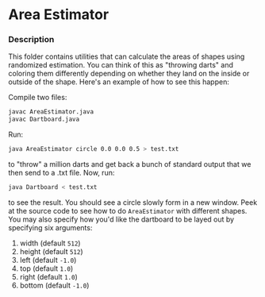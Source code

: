 # Area Estimator

### Description

This folder contains utilities that can calculate the areas of shapes using randomized estimation. You can think of this as "throwing darts" and coloring them differently depending on whether they land on the inside or outside of the shape. Here's an example of how to see this happen:

Compile two files:

```sh
javac AreaEstimator.java
javac Dartboard.java
```

Run:

```sh
java AreaEstimator circle 0.0 0.0 0.5 > test.txt
```

to "throw" a million darts and get back a bunch of standard output that we then send to a .txt file.
Now, run:

```sh
java Dartboard < test.txt
```

to see the result. You should see a circle slowly form in a new window. Peek at the source code to see how to do `AreaEstimator` with different shapes. You may also specify how you'd like the dartboard to be layed out by specifying six arguments:

1. width (default `512`)
2. height (default `512`)
3. left (default `-1.0`)
4. top (default `1.0`)
5. right (default `1.0`)
6. bottom (default `-1.0`)
